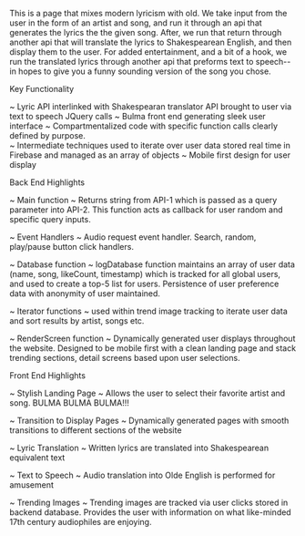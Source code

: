 This is a page that mixes modern lyricism with old.  We take input from the user in the form of an artist and song, and run it through an api that generates the lyrics the the given song. After, we run that return through another api that will translate the lyrics to Shakespearean English, and then display them to the user. For added entertainment, and a bit of a hook, we run the translated lyrics through another api that preforms text to speech-- in hopes to give you a funny sounding version of the song you chose. 

Key Functionality


~  Lyric API interlinked with Shakespearan translator API brought to user via text to speech JQuery calls
~  Bulma front end generating sleek user interface
~  Compartmentalized code with specific function calls clearly defined by purpose.  
~  Intermediate techniques used to iterate over user data stored real time in Firebase and managed as an array of objects
~  Mobile first design for user display


Back End Highlights


~  Main function ~ Returns string from API-1 which is passed as a query parameter into API-2.  This function acts as callback for user random and specific query inputs.

~  Event Handlers ~ Audio request event handler.  Search, random, play/pause button click handlers.  

~  Database function ~ logDatabase function maintains an array of user data (name, song, likeCount, timestamp) which is tracked for all global users, and used to create a top-5 list for users.  Persistence of user preference data with anonymity of user maintained.

~ Iterator functions ~ used within trend image tracking to iterate user data and sort results by artist, songs etc.

~ RenderScreen function ~ Dynamically generated user displays throughout the website.  Designed to be mobile first with a clean landing page and stack trending sections, detail screens based upon user selections.


Front End Highlights


 ~  Stylish Landing Page ~ Allows the user to select their favorite artist and song.  BULMA BULMA BULMA!!!

 ~ Transition to Display Pages ~  Dynamically generated pages with smooth transitions to different sections of the website

 ~ Lyric Translation ~ Written lyrics are translated into Shakespearean equivalent text

 ~ Text to Speech ~ Audio translation into Olde English is performed for amusement

 ~  Trending Images ~ Trending images are tracked via user clicks stored in backend database.  Provides the user with information on what like-minded 17th century audiophiles are enjoying.
